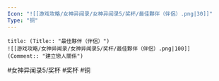 ```yaml
---
Icon: "![[游戏攻略/女神异闻录/女神异闻录5/奖杯/最佳夥伴（伴侶）.png|30]]"
Type: "铜"
---
```

```ad-common-bronze-trophy
title: (Title:: "最佳夥伴（伴侶）")
![[游戏攻略/女神异闻录/女神异闻录5/奖杯/最佳夥伴（伴侶）.png|100]]
(Comment:: "建立戀人關係")
```

#女神异闻录5/奖杯 #奖杯 #铜
